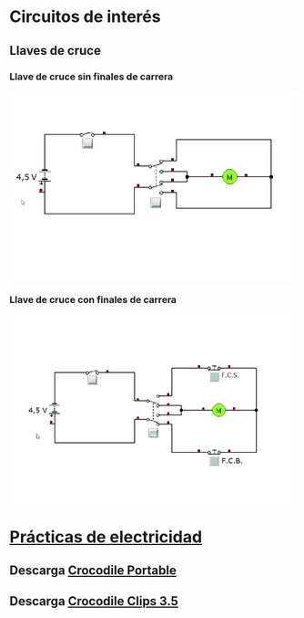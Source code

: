 
# Circuitos de interés

## Llaves de cruce

### Llave de cruce sin finales de carrera

![Llave de cruce sin finales de carrera](LlaveCruceSinFdC.gif)

### Llave de cruce con finales de carrera
![Llave de cruce con finales de carrera](LlaveCruceConFdC.gif)

# [Prácticas de electricidad](practicas.md)

## Descarga [Crocodile Portable](https://raw.githubusercontent.com/angelmicelti/TecnoVilladiego3/master/4EstruMeca/Electricidad/Cocodrile%20Technology%206.07%5BPortable%5D.zip)  

## Descarga [Crocodile Clips 3.5](https://github.com/angelmicelti/TecnoVilladiego3/raw/master/4EstruMeca/Electricidad/Crocodile%20Clips%20v3.5.zip)
